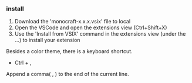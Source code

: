 ### install
1. Download the 'monocraft-x.x.x.vsix' file to local
1. Open the VSCode and open the extensions view (Ctrl+Shift+X)
1. Use the 'Install from VSIX' command in the extensions view (under the ...) to install your extension

Besides a color theme, there is a keyboard shortcut.
* Ctrl + ,

Append a comma( , ) to the end of the current line.
